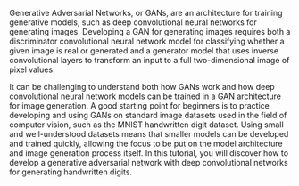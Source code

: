 Generative Adversarial Networks, or GANs, are an architecture for training generative models,
such as deep convolutional neural networks for generating images. Developing a GAN for generating images requires both a discriminator convolutional neural network model for classifying
whether a given image is real or generated and a generator model that uses inverse convolutional
layers to transform an input to a full two-dimensional image of pixel values.

It can be challenging to understand both how GANs work and how deep convolutional neural
network models can be trained in a GAN architecture for image generation. A good starting
point for beginners is to practice developing and using GANs on standard image datasets used
in the field of computer vision, such as the MNIST handwritten digit dataset. Using small
and well-understood datasets means that smaller models can be developed and trained quickly,
allowing the focus to be put on the model architecture and image generation process itself.
In this tutorial, you will discover how to develop a generative adversarial network with deep
convolutional networks for generating handwritten digits. 